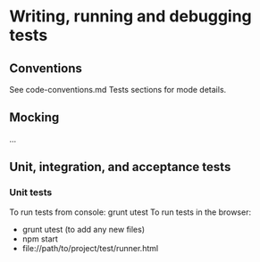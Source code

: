 # Writing, running and debugging tests

## Conventions

See code-conventions.md Tests sections for mode details.

## Mocking

...

## Unit, integration, and acceptance tests

### Unit tests

To run tests from console: grunt utest
To run tests in the browser: 
* grunt utest (to add any new files)
* npm start
* file://path/to/project/test/runner.html